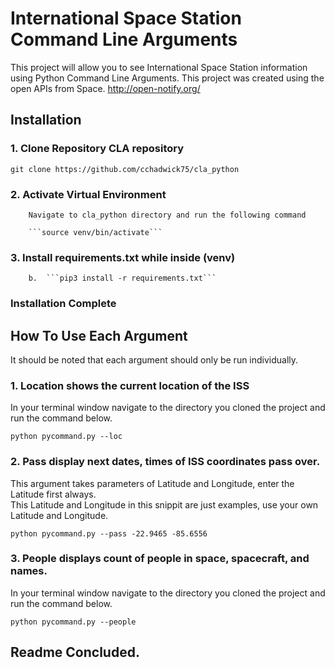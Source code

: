 # International Space Station Command Line Arguments 
This project will allow you to see International Space Station information using Python Command Line Arguments.  This project was created using the open APIs from Space.
http://open-notify.org/


## Installation

### 1.  Clone Repository CLA repository
```
git clone https://github.com/cchadwick75/cla_python
```

### 2.  Activate Virtual Environment

        Navigate to cla_python directory and run the following command

        ```source venv/bin/activate```

### 3.  Install requirements.txt while inside (venv)
        b.  ```pip3 install -r requirements.txt```

### Installation Complete

## How To Use Each Argument
It should be noted that each argument should only be run individually.

### 1.  Location shows the current location of the ISS

In your terminal window navigate to the directory you cloned the project and run the command below.  
```
python pycommand.py --loc
```


### 2.  Pass display next dates, times of ISS coordinates pass over.

This argument takes parameters of Latitude and Longitude, enter the Latitude first always.  
This Latitude and Longitude in this snippit are just examples, use your own Latitude and Longitude. 

```
python pycommand.py --pass -22.9465 -85.6556
```

### 3.  People displays count of people in space, spacecraft, and names.

In your terminal window navigate to the directory you cloned the project and run the command below.
```
python pycommand.py --people
```


## Readme Concluded.
